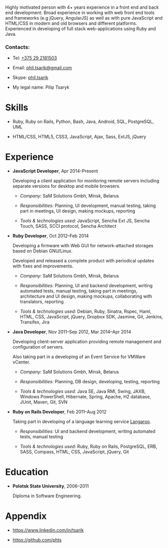 Highly motivated person with 4+ years experience in a front end and back end development. Broad experience in working with web front end tools and frameworks (e.g jQuery, AngularJS) as well as with pure JavaScript and HTML/CSS in modern and old browsers and different platforms. Experienced in developing of full stack web-applications using Ruby and Java.

### Contacts:

-   Tel: [+375 29 2181503](tel:+375292181503)

-   Email: <phil.tsarik@gmail.com>

-   Skype: [phil.tsarik](callto:phil.tsarik)

-   My legal name: Pilip Tsaryk

Skills
======

-   Ruby, Ruby on Rails, Python, Bash, Java, Android, SQL, PostgreSQL, UML

-   HTML/CSS, HTML5, CSS3, JavaScript, Ajax, Sass, ExtJS, jQuery

Experience
==========

-   <span> **JavaScript Developer**</span>, Apr 2014–Present

    Developing a client application for monitoring remote servers including separate versions for desktop and mobile browsers.

    -   <span> *Company:*</span> SaM Solutions Gmbh, Minsk, Belarus

    -   <span> *Responsibilities:*</span> Planning, UI development, manual testing, taking part in meetings, UI design, making mockups, reporting

    -   <span> *Tools & technologies used:*</span> JavaScript, Sencha Ext JS, Sencha Touch, SASS, SCCI protocol, Sencha Architect

-   <span> **Ruby Developer**</span>, Oct 2012–Feb 2014

    Developing a firmware with Web GUI for network-attached storages based on Debian GNU/Linux.

    Developed and released a complete product with periodical updates with fixes and improvements.

    -   <span> *Company:*</span> SaM Solutions Gmbh, Minsk, Belarus

    -   <span> *Responsibilities:*</span> Planning, UI and backend development, writing automated tests, manual testing, taking part in meetings, architecture and UI design, making mockups, collaborating with translators, reporting

    -   <span> *Tools & technologies used:*</span> Debian, Ruby, Sinatra, Rspec, Haml, HTML, CSS, JavaScript, jQuery, Dropbox SDK, Jasmine, Git, Jenkins, Transifex, Jira

-   <span> **Java Developer**</span>, Nov 2011–Sep 2012, Mar 2014–Apr 2014

    Developing client-server application providing remote management and configuration of servers.

    Also taking part in a developing of an Event Service for VMWare vCenter.

    -   <span> *Company:*</span> SaM Solutions Gmbh, Minsk, Belarus

    -   <span> *Responsibilities:*</span> Planning, DB design, developing, testing, reporting

    -   <span> *Tools & technologies used:*</span> Java SE, Java RMI, Swing, JAXB, Windows PowerShell, Hibernate, Spring, Apache, H2 database, JUnit, Maven, Git, SVN

-   <span> **Ruby on Rails Developer**</span>, Feb 2011–Aug 2012

    Taking part in developing of a language learning service [Langaroo](http://langaroo.com).

    -   <span> *Responsibilities:*</span> UI and backend development, writing automated tests, manual testing

    -   <span> *Tools & technologies used:*</span> Ruby, Ruby on Rails, PostgreSQL, ERB, SASS, Compass, HTML, CSS, JavaScript, jQuery, Git

Education
=========

-   <span> **Polotsk State University**</span>, 2006–2011

    Diploma in Software Engineering.

Appendix
========

-   <https://www.linkedin.com/in/tsarik>

-   <https://github.com/phts>


